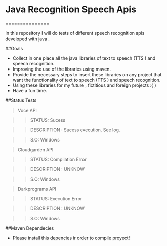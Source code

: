 # Java Recognition Speech Apis
===============

In this repository I will do tests of different speech recognition apis developed with java .

##Goals

  * Collect in one place all the java libraries of text to speech (TTS ) and speech recognition.
  * Improving the use of the libraries using maven.
  * Provide the necessary steps to insert these libraries on any project that want the functionality of text to speech (TTS ) and speech recognition.
  * Using these libraries for my future , fictitious and foreign projects :{ )
  * Have a fun time.

##Status Tests

> Voce API

 >> STATUS: Sucess
 
 >> DESCRIPTION : Sucess execution. See log.
 
 >> S.O: Windows

> Cloudgarden API

 >> STATUS: Compilation Error
 
 >> DESCRIPTION : UNKNOW

 >> S.O: Windows
 
> Darkprograms API

 >> STATUS: Execution Error
 
 >> DESCRIPTION : UNKNOW

 >> S.O: Windows 
 
##Maven Dependecies

  * Please install this depencies ir order to compile proyect!
